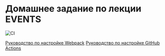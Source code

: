 # Домашнее задание по лекции EVENTS

![CI](https://github.com/SukhovAlex96/ahj-1/actions/workflows/web.yml/badge.svg)

[Руководство по настройке Webpack](https://webpack.js.org/guides/)
[Руководство по настройке GitHub Actions](https://docs.github.com/en/actions/quickstart)
